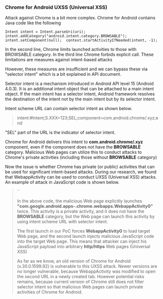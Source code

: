 ### Chrome for Android UXSS (Universal XSS)

Attack against Chrome is a bit more complex. Chrome for Android contains Java code like the following

`Intent intent = Intent.parseUri(uri); 
intent.addCategory("android.intent.category.BROWSABLE"); 
intent.setComponent(null); 
context.startActivityIfNeeded(intent, -1);`

In the second line, Chrome limits launched activities to those with BROWSABLE category. In  the  third  line  Chrome  forbids  explicit  call.  These  limitations  are  measures  against intent-based attacks

However,  these  measures  are  insufficient  and  we  can  bypass  these  via  "selector  intent" which is a bit explained in API document. 

Selector intent is a mechanism introduced in Android API level 15 (Android 4.0.3). It is an additional intent object that can be attached to a main intent object. If the main intent has a selector intent, Android  framework resolves the destination of the intent not by the main intent but by its selector intent.

Intent scheme URL can contain selector intent as shown below.

> intent:#Intent;S.XXX=123;SEL;component=com.android.chrome/.xyz;end

"SEL" part of the URL is the indicator of selector intent.

Chrome for Android delivers this intent to **com.android.chrome/.xyz** component, even if the component does not have the **BROWSABLE** category. Malicious Web pages can utilize this to  conduct  attacks  to  Chrome's  private  activities  (including  those  without  **BROWSABLE** category) 

Now  the  issue  is  whether  Chrome  has  private  (or  public)  activities  that  can  be  used  for significant intent-based attacks. During our research, we found that WebappActivity can be used to conduct UXSS (Universal XSS) attacks. An example of attack in JavaScript code is shown below.

> `<script> // open target web page (http://victim.example.jp/) in WebAppActivity0 
location.href = "intent:#Intent;S.webapp_url=http://victim.example.jp;l.webapp_id=0;SEL;component=com.android.chrome/com.google.android.apps.chrome.webapps.WebappActivity0;end";  

// a few seconds later, inject javascript payload into target web page 
setTimeout(function() {
     location.href = "intent:#Intent;S.webapp_url=javascript:(malicious javascript code);l.webapp_id=1;SEL;component=com.android.chrome/com.google.android.apps.chrome.webapps.WebappActivity0;end";
     }, 2000); </script>`

In the  above  code,  the  malicious  Web  page  explicitly  launches  **"com.google.android.apps-.chrome.webapps.WebappActivity0"** twice. This activity is a private activity, and it does not have the **BROWSABLE** category, but the Web page can launch this activity by using intent scheme URL with selector intent. 

The first launch in our PoC forces **WebappActivity0** to load target Web page, and the second launch injects malicious JavaScript code into the target Web page. This means that attacker can inject his JavaScript payload into arbitrary **http/https** Web pages (Universal XSS)

As far as we know, an old version of Chrome for Android (v.30.0.1599.92) is vulnerable to this UXSS  attack.  Newer  versions  are  no  longer  vulnerable,  because  WebappActivity  was modified to open the second URL in a newly created tab. However potential risks remains, because current version of Chrome still does not filter selector intent so that malicious Web pages can launch private activities of Chrome for Android.




